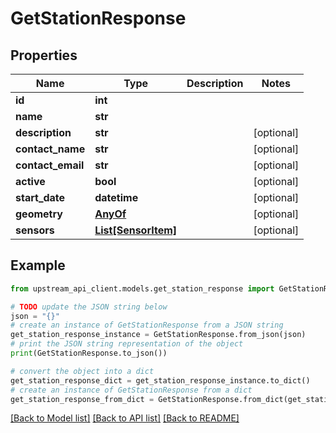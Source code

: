 # GetStationResponse


## Properties

Name | Type | Description | Notes
------------ | ------------- | ------------- | -------------
**id** | **int** |  | 
**name** | **str** |  | 
**description** | **str** |  | [optional] 
**contact_name** | **str** |  | [optional] 
**contact_email** | **str** |  | [optional] 
**active** | **bool** |  | [optional] 
**start_date** | **datetime** |  | [optional] 
**geometry** | [**AnyOf**](AnyOf.md) |  | [optional] 
**sensors** | [**List[SensorItem]**](SensorItem.md) |  | [optional] 

## Example

```python
from upstream_api_client.models.get_station_response import GetStationResponse

# TODO update the JSON string below
json = "{}"
# create an instance of GetStationResponse from a JSON string
get_station_response_instance = GetStationResponse.from_json(json)
# print the JSON string representation of the object
print(GetStationResponse.to_json())

# convert the object into a dict
get_station_response_dict = get_station_response_instance.to_dict()
# create an instance of GetStationResponse from a dict
get_station_response_from_dict = GetStationResponse.from_dict(get_station_response_dict)
```
[[Back to Model list]](../README.md#documentation-for-models) [[Back to API list]](../README.md#documentation-for-api-endpoints) [[Back to README]](../README.md)


